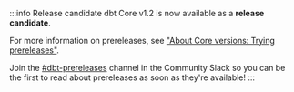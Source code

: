 :::info Release candidate
dbt Core v1.2 is now available as a **release candidate**.

For more information on prereleases, see ["About Core versions: Trying prereleases"](core-versions#trying-prereleases).

Join the [#dbt-prereleases](https://getdbt.slack.com/archives/C016X6ABVUK) channel in the Community Slack so you can be the first to read about prereleases as soon as they're available!
:::
